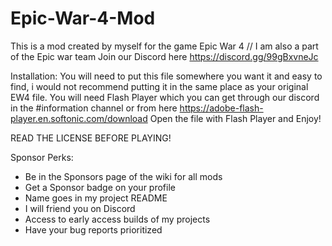# Epic-War-4-Mod
This is a mod created by myself for the game Epic War 4 // I am also a part of the Epic war team Join our Discord here https://discord.gg/99gBxvneJc 

Installation:
You will need to put this file somewhere you want it and easy to find, i would not recommend putting it in the same place as your original EW4 file.
You will need Flash Player which you can get through our discord in the #information channel or from here https://adobe-flash-player.en.softonic.com/download
Open the file with Flash Player and Enjoy!

READ THE LICENSE BEFORE PLAYING!

Sponsor Perks:

- Be in the Sponsors page of the wiki for all mods
- Get a Sponsor badge on your profile
- Name goes in my project README
- I will friend you on Discord
- Access to early access builds of my projects
- Have your bug reports prioritized

